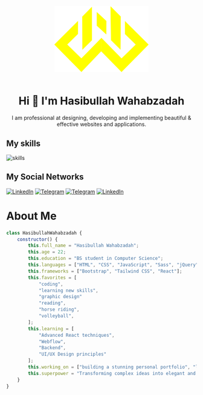 <div align = "center">
  <img src = "./v.png" alt="logo" width="250px" />
  <br/>
  <br/>
  <h1>Hi 👋 I'm Hasibullah Wahabzadah</h1>
  <p> I am professional at designing, developing and implementing beautiful & effective websites and applications.</p>
</div>
<div>
  <h2>My skills</h2>
  <img src = "https://skillicons.dev/icons?i=html,css,sass,js,bootstrap,tailwindcss,react,nextjs,git,github" alt= "skills"/>
</div>

<div>
  <h2>My Social Networks</h2>
  <a href="https://www.linkedin.com/in/hasibullah-wahabzadah-45884b26b/" rel="nofollow">
    <img src="https://img.shields.io/badge/LinkedIn-0077B5?style=for-the-badge&logo=linkedin&logoColor=white" alt="LinkedIn" data-canonical-src="https://img.shields.io/badge/Telegram-2CA5E0?style=for-the-badge&amp;logo=telegram&amp;logoColor=white" style="max-width: 100%;"></a>
  
  <a href="https://api.whatsapp.com/send?phone=93794454095" rel="nofollow">
    <img src="https://img.shields.io/badge/WhatsApp-25D366?style=for-the-badge&logo=WhatsApp&logoColor=white" alt="Telegram" data-canonical-src="https://img.shields.io/badge/Telegram-2CA5E0?style=for-the-badge&amp;logo=telegram&amp;logoColor=white" style="max-width: 100%;"></a>
    
  <a href="https://t.me/HWE0040" rel="nofollow">
    <img src="https://camo.githubusercontent.com/8f41682a178e57a174d0c6042e9cdb842c6329b24c34b2bf4206c25e933073a9/68747470733a2f2f696d672e736869656c64732e696f2f62616467652f54656c656772616d2d3243413545303f7374796c653d666f722d7468652d6261646765266c6f676f3d74656c656772616d266c6f676f436f6c6f723d7768697465" alt="Telegram" data-canonical-src="https://img.shields.io/badge/Telegram-2CA5E0?style=for-the-badge&amp;logo=telegram&amp;logoColor=white" style="max-width: 100%;"></a>
    
  <a href="https://www.instagram.com/hasibullah_wahabzadah/" rel="nofollow">
    <img src="https://img.shields.io/badge/Instagram-E4405F?style=for-the-badge&logo=instagram&logoColor=white" alt="LinkedIn" data-canonical-src="https://img.shields.io/badge/Telegram-2CA5E0?style=for-the-badge&amp;logo=telegram&amp;logoColor=white" style="max-width: 100%;"></a>
    
</div>

  <h1>About Me </h1> 

```javascript
class HasibullahWahabzadah {
    constructor() {
        this.full_name = "Hasibullah Wahabzadah";
        this.age = 22;
        this.education = "BS student in Computer Science";
        this.languages = ["HTML", "CSS", "JavaScript", "Sass", "jQuery"];
        this.frameworks = ["Bootstrap", "Tailwind CSS", "React"];
        this.favorites = [
            "coding",
            "learning new skills",
            "graphic design"
            "reading",
            "horse riding",
            "volleyball",
        ];
        this.learning = [
            "Advanced React techniques",
            "Webflow",
            "Backend",
            "UI/UX Design principles"
        ];
        this.working_on = ["building a stunning personal portfolio", "learning new frameworks"];
        this.superpower = "Transforming complex ideas into elegant and functional web interfaces.";
    }
}

